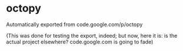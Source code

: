 # octopy
Automatically exported from code.google.com/p/octopy

(This was done for testing the export, indeed; but now, here it is: is the actual project elsewhere? code.google.com is going to fade)

